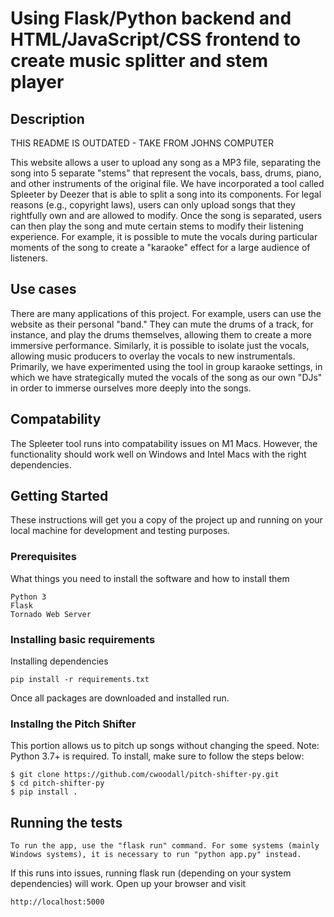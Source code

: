 # Using Flask/Python backend and HTML/JavaScript/CSS frontend to create music splitter and stem player

## Description

THIS README IS OUTDATED - TAKE FROM JOHNS COMPUTER

This website allows a user to upload any song as a MP3 file, separating the song into 5 separate "stems" that represent the vocals, bass, drums, piano, and other instruments of the original file. We have incorporated a tool called Spleeter by Deezer that is able to split a song into its components. For legal reasons (e.g., copyright laws), users can only upload songs that they rightfully own and are allowed to modify. Once the song is separated, users can then play the song and mute certain stems to modify their listening experience. For example, it is possible to mute the vocals during particular moments of the song to create a "karaoke" effect for a large audience of listeners.

## Use cases

There are many applications of this project. For example, users can use the website as their personal "band." They can mute the drums of a track, for instance, and play the drums themselves, allowing them to create a more immersive performance. Similarly, it is possible to isolate just the vocals, allowing music producers to overlay the vocals to new instrumentals. Primarily, we have experimented using the tool in group karaoke settings, in which we have strategically muted the vocals of the song as our own "DJs" in order to immerse ourselves more deeply into the songs. 

## Compatability

The Spleeter tool runs into compatability issues on M1 Macs. However, the functionality should work well on Windows and Intel Macs with the right dependencies.

## Getting Started

These instructions will get you a copy of the project up and running on your local machine for development and testing purposes.

### Prerequisites

What things you need to install the software and how to install them

```
Python 3
Flask
Tornado Web Server
```

### Installing basic requirements

Installing dependencies 
```
pip install -r requirements.txt
```
Once all packages are downloaded and installed run.

### Installng the Pitch Shifter

This portion allows us to pitch up songs without changing the speed. Note: Python 3.7+ is required. To install, make sure to follow the steps below:

```
$ git clone https://github.com/cwoodall/pitch-shifter-py.git
$ cd pitch-shifter-py
$ pip install .
```

## Running the tests
```
To run the app, use the "flask run" command. For some systems (mainly Windows systems), it is necessary to run "python app.py" instead.
```
If this runs into issues, running flask run (depending on your system dependencies) will work.
Open up your browser and visit
```
http://localhost:5000

```

